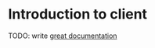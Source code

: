 # Introduction to client

TODO: write [great documentation](http://jacobian.org/writing/what-to-write/)
